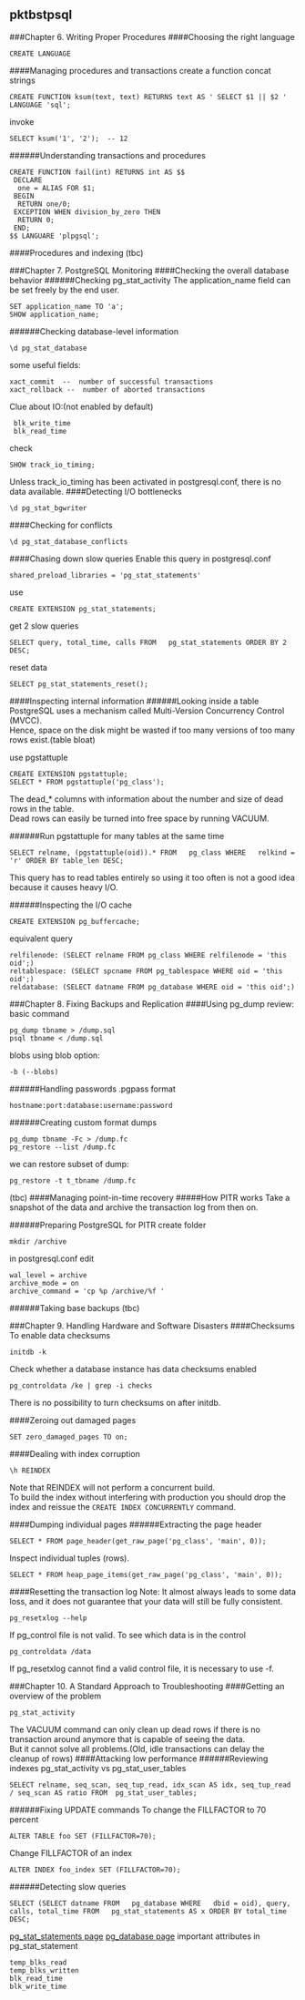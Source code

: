 ## pktbstpsql



###Chapter 6. Writing Proper Procedures
####Choosing the right language
```
CREATE LANGUAGE
```

####Managing procedures and transactions
create a function concat strings
```
CREATE FUNCTION ksum(text, text) RETURNS text AS ' SELECT $1 || $2 ' LANGUAGE 'sql';
```
invoke
```
SELECT ksum('1', '2');  -- 12
```

######Understanding transactions and procedures
```
CREATE FUNCTION fail(int) RETURNS int AS $$
 DECLARE
  one = ALIAS FOR $1;
 BEGIN
  RETURN one/0;
 EXCEPTION WHEN division_by_zero THEN
  RETURN 0;
 END;
$$ LANGUARE 'plpgsql';
```

####Procedures and indexing
(tbc)

###Chapter 7. PostgreSQL Monitoring
####Checking the overall database behavior
######Checking pg_stat_activity
The application_name field can be set freely by the end user.
```
SET application_name TO 'a';
SHOW application_name;  
```
######Checking database-level information
```
\d pg_stat_database
```
some useful fields:
```
xact_commit  --  number of successful transactions
xact_rollback --  number of aborted transactions
```
Clue about IO:(not enabled by default)
```
 blk_write_time 
 blk_read_time
 ```
check
```
SHOW track_io_timing;
```
Unless track_io_timing has been activated in postgresql.conf, there is no data available.
####Detecting I/O bottlenecks
```
\d pg_stat_bgwriter 
```
####Checking for conflicts
```
\d pg_stat_database_conflicts
```
####Chasing down slow queries
Enable this query in postgresql.conf
```
shared_preload_libraries = 'pg_stat_statements'
```
use
```
CREATE EXTENSION pg_stat_statements;
```
get 2 slow queries
```
SELECT query, total_time, calls FROM   pg_stat_statements ORDER BY 2 DESC;
```
reset data
```
SELECT pg_stat_statements_reset();
```
####Inspecting internal information
######Looking inside a table
PostgreSQL uses a mechanism called Multi-Version Concurrency Control (MVCC).  
Hence, space on the disk might be wasted if too many versions of too many rows exist.(table bloat)  

use pgstattuple
```
CREATE EXTENSION pgstattuple;
SELECT * FROM pgstattuple('pg_class');
```
The dead_* columns with information about the number and size of dead rows in the table.  
Dead rows can easily be turned into free space by running VACUUM.   

######Run pgstattuple for many tables at the same time  
```
SELECT relname, (pgstattuple(oid)).* FROM   pg_class WHERE   relkind = 'r' ORDER BY table_len DESC;
```
This query has to read tables entirely so using it too often is not a good idea because it causes heavy I/O.  

######Inspecting the I/O cache
```
CREATE EXTENSION pg_buffercache;
```

equivalent query
```
relfilenode: (SELECT relname FROM pg_class WHERE relfilenode = 'this oid';)
reltablespace: (SELECT spcname FROM pg_tablespace WHERE oid = 'this oid';)
reldatabase: (SELECT datname FROM pg_database WHERE oid = 'this oid';)
```

###Chapter 8. Fixing Backups and Replication
####Using pg_dump
review: basic command
```
pg_dump tbname > /dump.sql
psql tbname < /dump.sql
```
blobs using blob option:
```
-b (--blobs) 
```
######Handling passwords .pgpass
format
```
hostname:port:database:username:password
```
######Creating custom format dumps
```
pg_dump tbname -Fc > /dump.fc
pg_restore --list /dump.fc
```
we can restore subset of dump:
```
pg_restore -t t_tbname /dump.fc
```
(tbc)
####Managing point-in-time recovery
#####How PITR works
Take a snapshot of the data and archive the transaction log from then on.


######Preparing PostgreSQL for PITR
create folder
```
mkdir /archive
```
in postgresql.conf edit
```
wal_level = archive
archive_mode = on 
archive_command = 'cp %p /archive/%f '
```
######Taking base backups
(tbc)


###Chapter 9. Handling Hardware and Software Disasters
####Checksums 
To enable data checksums
```
initdb -k
```
Check whether a database instance has data checksums enabled
```
pg_controldata /ke | grep -i checks
```
There is no possibility to turn checksums on after initdb.

####Zeroing out damaged pages
```
SET zero_damaged_pages TO on;
```
####Dealing with index corruption
```
\h REINDEX
```
Note that REINDEX will not perform a concurrent build.  
To build the index without interfering with production you should drop the index and reissue the ```CREATE INDEX CONCURRENTLY``` command.

####Dumping individual pages
######Extracting the page header
```
SELECT * FROM page_header(get_raw_page('pg_class', 'main', 0));
```
Inspect individual tuples (rows).
```
SELECT * FROM heap_page_items(get_raw_page('pg_class', 'main', 0));
```

####Resetting the transaction log
Note: It almost always leads to some data loss, and it does not guarantee that your data will still be fully consistent.
```
pg_resetxlog --help
```
If pg_control file is not valid. To see which data is in the control
```
pg_controldata /data
```
If pg_resetxlog cannot find a valid control file, it is necessary to use -f.

###Chapter 10. A Standard Approach to Troubleshooting
####Getting an overview of the problem
```
pg_stat_activity
```
The VACUUM command can only clean up dead rows if there is no transaction around anymore that is capable of seeing the data.  
But it cannot solve all problems.(Old, idle transactions can delay the cleanup of rows)
####Attacking low performance
######Reviewing indexes
pg_stat_activity vs pg_stat_user_tables
```
SELECT relname, seq_scan, seq_tup_read, idx_scan AS idx, seq_tup_read / seq_scan AS ratio FROM  pg_stat_user_tables;
```

######Fixing UPDATE commands
To change the FILLFACTOR to 70 percent
```
ALTER TABLE foo SET (FILLFACTOR=70);
```
Change FILLFACTOR of an index
```
ALTER INDEX foo_index SET (FILLFACTOR=70);
```

######Detecting slow queries
```
SELECT (SELECT datname FROM   pg_database WHERE   dbid = oid), query, calls, total_time FROM   pg_stat_statements AS x ORDER BY total_time DESC;
```
[pg_stat_statements page](https://www.postgresql.org/docs/current/static/pgstatstatements.html)
[pg_database page](https://www.postgresql.org/docs/current/static/catalog-pg-database.html)
important attributes in pg_stat_statement
```
temp_blks_read  
temp_blks_written  
blk_read_time  
blk_write_time
```

